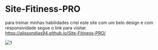 # Site-Fitiness-PRO
para treinar minhas habilidades criei este site com um belo design e com responsividade segue o link para visitar.
https://alissondias94.github.io/Site-Fitiness-PRO/


![1](https://user-images.githubusercontent.com/84820359/200710429-14187006-74ff-44b0-85f0-fad48eb181cb.png)
